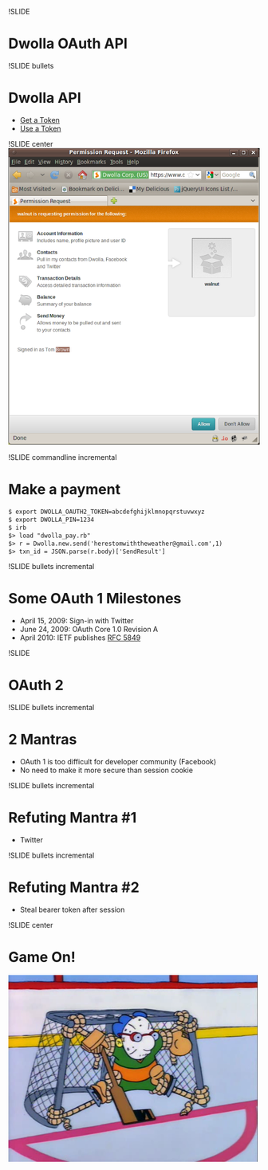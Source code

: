 !SLIDE
# Dwolla OAuth API

!SLIDE bullets
# Dwolla API
* [Get a Token](https://www.dwolla.com/developers/authentication)
* [Use a Token](https://www.dwolla.com/developers/endpoints/accountapi/send)

!SLIDE center
![Dwolla](oauth-dwolla.png)

!SLIDE commandline incremental
# Make a payment #

    $ export DWOLLA_OAUTH2_TOKEN=abcdefghijklmnopqrstuvwxyz
    $ export DWOLLA_PIN=1234
    $ irb
    $> load "dwolla_pay.rb"
    $> r = Dwolla.new.send('herestomwiththeweather@gmail.com',1)
    $> txn_id = JSON.parse(r.body)['SendResult']

!SLIDE bullets incremental
# Some OAuth 1 Milestones
* April 15, 2009: Sign-in with Twitter
* June 24, 2009: OAuth Core 1.0 Revision A
* April 2010: IETF publishes [RFC 5849](http://tools.ietf.org/html/rfc5849)

!SLIDE
# OAuth 2

!SLIDE bullets incremental
# 2 Mantras
* OAuth 1 is too difficult for developer community (Facebook)
* No need to make it more secure than session cookie 

!SLIDE bullets incremental 
# Refuting Mantra #1
* Twitter

!SLIDE bullets incremental 
# Refuting Mantra #2
* Steal bearer token after session

!SLIDE center
# Game On!
![Goalie](goalie.png)

